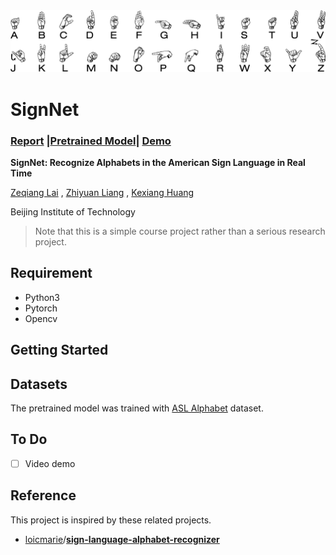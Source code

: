 <img src='imgs/header.png'/>

# SignNet

### [Report]() |[Pretrained Model]()| [Demo]()

**SignNet: Recognize Alphabets in the American Sign Language in Real Time**

[Zeqiang Lai]() , [Zhiyuan Liang]() , [Kexiang Huang]()

Beijing Institute of Technology

> Note that this is a simple course project rather than a serious research project.

## Requirement

- Python3 
- Pytorch
- Opencv

## Getting Started



## Datasets

The pretrained model was trained with [ASL Alphabet](https://www.kaggle.com/grassknoted/asl-alphabet) dataset.

## To Do

- [ ] Video demo

## Reference

This project is inspired by these related projects.

- [loicmarie](https://github.com/loicmarie)/**[sign-language-alphabet-recognizer](https://github.com/loicmarie/sign-language-alphabet-recognizer)**

